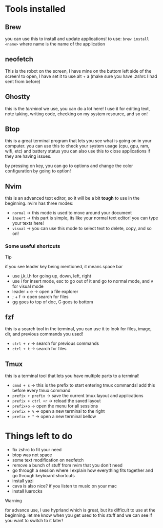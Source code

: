 # Tools installed

## Brew

you can use this to install and update applications!
to use: `brew install <name>` where name is the name of the application

## neofetch

This is the robot on the screen, I have mine on the buttom left side of the screen!
to open, I have set it to use alt + a (make sure you have .zshrc I had sent from before)

## Ghostty

this is the _terminal_ we use, you can do a lot here!
I use it for editing text, note taking, writing code, checking on my system resource, and so on!

## Btop

this is a great terminal program that lets you see what is going on in your computer.
you can use this to check your system usage (cpu, gpu, ram, wifi, etc) and battery status
you can also use this to close applications if they are having issues.

by pressing on <Esc> key, you can go to options and change the color configuration by going to option!

## Nvim

this is an advanced text editor, so it will be a bit **tough** to use in the beginning.
nvim has three modes:

- `normal` -> this mode is used to move around your document
- `insert` -> this part is simple, its like your normal text editor! you can type your texts here!
- `visual` -> you can use this mode to select text to delete, copy, and so on!

### Some useful shortcuts

> [!TIP]
> if you see leader key being mentioned, it means space bar

- use j,k,l,h for going up, down, left, right
- use i for insert mode, esc to go out of it and go to normal mode, and v for visual mode
- leader + e -> open a file explorer
- ; + f -> open search for files
- gg goes to top of doc, G goes to bottom

## fzf

this is a search tool in the terminal, you can use it to look for files, image, dir, and previous commands you used!

- `ctrl + r` -> search for previous commands
- `ctrl + t` -> search for files

## Tmux

this is a terminal tool that lets you have multiple parts to a terminal!

- `cmnd + s` -> this is the prefix to start entering tmux commands! add this before every tmux command
- `prefix + prefix` -> save the current tmux layout and applications
- `prefix + ctrl +r` -> reload the saved layout
- `prefix+o` -> open the menu for all sessions
- `prefix + %` -> open a new terminal to the right
- `prefix + "` -> open a new terminal bellow

# Things left to do

- fix zshrc to fit your need
- btop was not space
- some text modification on neofetch
- remove a bunch of stuff from nvim that you don't need
- go through a session where I explain how everything fits together and go through keyboard shortcuts
- install yazi
- cava is also nice? if you listen to music on your mac
- install luarocks

> [!WARNING]
> for advance use, I use hyprland which is great, but its difficult to use at the beginning.
> let me know when you get used to this stuff and we can see if you want to switch to it later!
